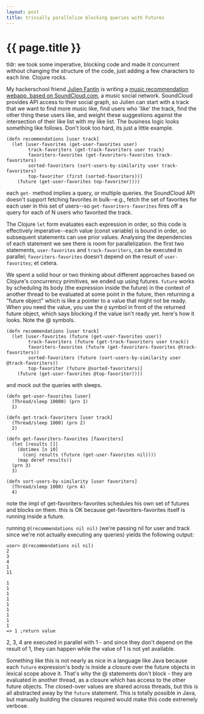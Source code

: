 ```yaml
---
layout: post
title: trivially parallelize blocking queries with Futures
---
```


# {{ page.title }}

tldr: we took some imperative, blocking code and made it concurrent without changing the structure of the code, just adding a few characters to each line. Clojure rocks.

My hackerschool friend [Julien Fantin](https://github.com/julienfantin) is writing a [music recommendation webapp, based on SoundCloud.com](https://github.com/julienfantin/sndcld-clj), a music social network. SoundCloud provides API access to their social graph, so Julien can start with a track that we want to find more music like, find users who 'like' the track, find the other thing these users like, and weight these suggestions against the intersection of their like list with my like list. The business logic looks something like follows. Don't look too hard, its just a little example.

    (defn recommendations [user track]
      (let [user-favorites (get-user-favorites user)
            track-favoriters (get-track-favoriters user track)
            favoriters-favorites (get-favoriters-favorites track-favoriters)
            sorted-favoriters (sort-users-by-similarity user track-favoriters)
            top-favoriter (first (sorted-favoriters))]
        (future (get-user-favorites top-favoriter))))

each `get-` method implies a query, or multiple queries. the SoundCloud API doesn't support fetching favorites in bulk--e.g., fetch the set of favorites for each user in this set of users--so `get-favoriters-favorites` fires off a query for each of N users who favorited the track.

The Clojure `let` form evaluates each expression in order, so this code is effectively imperative--each value (const variable) is bound in order, so subsequent statements can use prior values. Analysing the dependencies of each statement we see there is room for parallelization. the first two statements, `user-favorites` and `track-favoriters`, can be executed in parallel; `favoriters-favorites` doesn't depend on the result of `user-favorites`; et cetera.

We spent a solid hour or two thinking about different approaches based on Clojure's concurrency primitives, we ended up using futures. `future` works by scheduling its body (the expression inside the future) in the context of another thread to be evaluated at some point in the future, then returning a "future object" which is like a pointer to a value that might not be ready. When you need the value, you use the `@` symbol in front of the returned future object, which says blocking if the value isn't ready yet. here's how it looks. Note the @ symbols.

    (defn recommendations [user track]
      (let [user-favorites (future (get-user-favorites user))
            track-favoriters (future (get-track-favoriters user track))
            favoriters-favorites (future (get-favoriters-favorites @track-favoriters))
            sorted-favoriters (future (sort-users-by-similarity user @track-favoriters))
            top-favoriter (future @sorted-favoriters)]
        (future (get-user-favorites @top-favoriter))))

and mock out the queries with sleeps.

    (defn get-user-favorites [user]
      (Thread/sleep 10000) (prn 1)
      1)

    (defn get-track-favoriters [user track]
      (Thread/sleep 1000) (prn 2)
      2)

    (defn get-favoriters-favorites [favoriters]
      (let [results []]
        (dotimes [n 10]
          (conj results (future (get-user-favorites nil))))
        (map deref results))
      (prn 3)
      3)

    (defn sort-users-by-similarity [user favoriters]
      (Thread/sleep 1000) (prn 4)
      4)

note the impl of get-favoriters-favorites schedules his own set of futures and blocks on them. this is OK because get-favoriters-favorites itself is running inside a future.

running `@(recommendations nil nil)` (we're passing nil for user and track since we're not actually executing any queries) yields the following output:

    user> @(recommendations nil nil)
    2
    3
    4
    1
    11

    1
    1
    1
    1
    1
    1
    1
    1
    1
    => 1 ;return value

2, 3, 4 are executed in parallel with 1 - and since they don't depend on the result of 1, they can happen while the value of 1 is not yet available.

Something like this is not nearly as nice in a language like Java because each `future` expression's body is inside a closure over the future objects in lexical scope above it. That's why the @ statements don't block - they are evaluated in another thread, as a closure which has access to the other future objects. The closed-over values are shared across threads, but this is all abstracted away by the `future` statement. This is totally possible in Java, but manually building the closures required would make this code extremely verbose.
